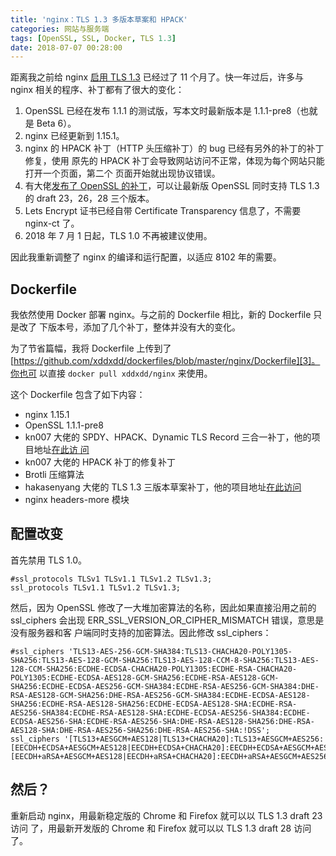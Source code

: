 ```yaml
---
title: 'nginx：TLS 1.3 多版本草案和 HPACK'
categories: 网站与服务端
tags: [OpenSSL, SSL, Docker, TLS 1.3]
date: 2018-07-07 00:28:00
---
```


距离我之前给 nginx [启用 TLS 1.3][1] 已经过了 11 个月了。快一年过后，许多与
nginx 相关的程序、补丁都有了很大的变化：

1. OpenSSL 已经在发布 1.1.1 的测试版，写本文时最新版本是 1.1.1-pre8（也就是 Beta
   6）。
2. nginx 已经更新到 1.15.1。
3. nginx 的 HPACK 补丁（HTTP 头压缩补丁）的 bug 已经有另外的补丁的补丁修复，使用
   原先的 HPACK 补丁会导致网站访问不正常，体现为每个网站只能打开一个页面，第二个
   页面开始就出现协议错误。
4. 有大佬[发布了 OpenSSL 的补丁][2]，可以让最新版 OpenSSL 同时支持 TLS 1.3 的
   draft 23，26，28 三个版本。
5. Lets Encrypt 证书已经自带 Certificate Transparency 信息了，不需要 nginx-ct
   了。
6. 2018 年 7 月 1 日起，TLS 1.0 不再被建议使用。

因此我重新调整了 nginx 的编译和运行配置，以适应 8102 年的需要。

## Dockerfile

我依然使用 Docker 部署 nginx。与之前的 Dockerfile 相比，新的 Dockerfile 只是改了
下版本号，添加了几个补丁，整体并没有大的变化。

为了节省篇幅，我将 Dockerfile 上传到了
[https://github.com/xddxdd/dockerfiles/blob/master/nginx/Dockerfile][3]。你也可
以直接 `docker pull xddxdd/nginx` 来使用。

这个 Dockerfile 包含了如下内容：

- nginx 1.15.1
- OpenSSL 1.1.1-pre8
- kn007 大佬的 SPDY、HPACK、Dynamic TLS Record 三合一补丁，他的项目地址[在此访
  问][4]
- kn007 大佬的 HPACK 补丁的修复补丁
- Brotli 压缩算法
- hakasenyang 大佬的 TLS 1.3 三版本草案补丁，他的项目地址[在此访问][5]
- nginx headers-more 模块

## 配置改变

首先禁用 TLS 1.0。

```nginx
#ssl_protocols TLSv1 TLSv1.1 TLSv1.2 TLSv1.3;
ssl_protocols TLSv1.1 TLSv1.2 TLSv1.3;
```

然后，因为 OpenSSL 修改了一大堆加密算法的名称，因此如果直接沿用之前的
ssl_ciphers 会出现 ERR_SSL_VERSION_OR_CIPHER_MISMATCH 错误，意思是没有服务器和客
户端同时支持的加密算法。因此修改 ssl_ciphers：

```nginx
#ssl_ciphers 'TLS13-AES-256-GCM-SHA384:TLS13-CHACHA20-POLY1305-SHA256:TLS13-AES-128-GCM-SHA256:TLS13-AES-128-CCM-8-SHA256:TLS13-AES-128-CCM-SHA256:ECDHE-ECDSA-CHACHA20-POLY1305:ECDHE-RSA-CHACHA20-POLY1305:ECDHE-ECDSA-AES128-GCM-SHA256:ECDHE-RSA-AES128-GCM-SHA256:ECDHE-ECDSA-AES256-GCM-SHA384:ECDHE-RSA-AES256-GCM-SHA384:DHE-RSA-AES128-GCM-SHA256:DHE-RSA-AES256-GCM-SHA384:ECDHE-ECDSA-AES128-SHA256:ECDHE-RSA-AES128-SHA256:ECDHE-ECDSA-AES128-SHA:ECDHE-RSA-AES256-SHA384:ECDHE-RSA-AES128-SHA:ECDHE-ECDSA-AES256-SHA384:ECDHE-ECDSA-AES256-SHA:ECDHE-RSA-AES256-SHA:DHE-RSA-AES128-SHA256:DHE-RSA-AES128-SHA:DHE-RSA-AES256-SHA256:DHE-RSA-AES256-SHA:!DSS';
ssl_ciphers '[TLS13+AESGCM+AES128|TLS13+CHACHA20]:TLS13+AESGCM+AES256:[EECDH+ECDSA+AESGCM+AES128|EECDH+ECDSA+CHACHA20]:EECDH+ECDSA+AESGCM+AES256:EECDH+ECDSA+AES128+SHA:EECDH+ECDSA+AES256+SHA:[EECDH+aRSA+AESGCM+AES128|EECDH+aRSA+CHACHA20]:EECDH+aRSA+AESGCM+AES256:EECDH+aRSA+AES128+SHA:EECDH+aRSA+AES256+SHA:RSA+AES128+SHA:RSA+AES256+SHA';
```

## 然后？

重新启动 nginx，用最新稳定版的 Chrome 和 Firefox 就可以以 TLS 1.3 draft 23 访问
了，用最新开发版的 Chrome 和 Firefox 就可以以 TLS 1.3 draft 28 访问了。

[1]: /article/modify-website/nginx-enable-tls-1-3-fastcgi-pass-version.lantian
[2]: https://github.com/hakasenyang/openssl-patch
[3]: https://github.com/xddxdd/dockerfiles/blob/master/nginx/Dockerfile
[4]: https://github.com/kn007/patch
[5]: https://github.com/hakasenyang/openssl-patch
